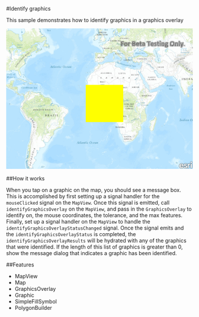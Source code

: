 #Identify graphics

This sample demonstrates how to identify graphics in a graphics overlay

![](screenshot.png)

##How it works

When you tap on a graphic on the map, you should see a message box. This is accomplished by first setting up a signal handler for the `mouseClicked` signal on the `MapView`. Once this signal is emitted, call `identifyGraphicsOverlay` on the `MapView`, and pass in the `GraphicsOverlay` to identify on, the mouse coordinates, the tolerance, and the max features. Finally, set up a signal handler on the `MapView` to handle the `identifyGraphicsOverlayStatusChanged` signal. Once the signal emits and the `identifyGraphicsOverlayStatus` is completed, the `identifyGraphicsOverlayResults` will be hydrated with any of the graphics that were identified. If the length of this list of graphics is greater than 0, show the message dialog that indicates a graphic has been identified.


##Features
- MapView
- Map
- GraphicsOverlay
- Graphic
- SimpleFillSymbol
- PolygonBuilder